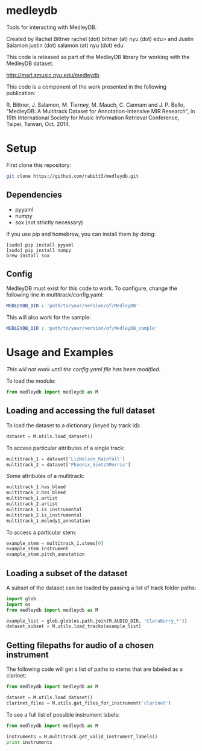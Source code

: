medleydb
========

Tools for interacting with MedleyDB.

Created by Rachel Bittner rachel (dot) bittner (at) nyu (dot) edu>
and Justin Salamon justin (dot) salamon (at) nyu (dot) edu

This code is released as part of the MedleyDB library for working
with the MedleyDB dataset: 

http://marl.smusic.nyu.edu/medleydb

This code is a component of the work presented in the following publication:

R. Bittner, J. Salamon, M. Tierney, M. Mauch, C. Cannam and J. P. Bello,
"MedleyDB: A Multitrack Dataset for Annotation-Intensive MIR Research", in
15th International Society for Music Information Retrieval Conference,
Taipei, Taiwan, Oct. 2014.

Setup
========
First clone this repository:
```bash
git clone https://github.com/rabitt3/medleydb.git
```
Dependencies
---------
* pyyaml
* numpy 
* sox (not strictly necessary)

If you use pip and homebrew, you can install them by doing:
```
[sudo] pip install pyyaml
[sudo] pip install numpy
brew install sox
```

Config
--------
MedleyDB must exist for this code to work. To configure, change the following
line in multitrack/config.yaml:

```yaml
MEDLEYDB_DIR : 'path/to/your/version/of/MedleyDB'
```

This will also work for the sample:

```yaml
MEDLEYDB_DIR : 'path/to/your/version/of/MedleyDB_sample'
```

Usage and Examples
========
*This will not work until the config.yaml file has been modified.*

To load the module:
```python
from medleydb import medleydb as M
```

Loading and accessing the full dataset
------------
To load the dataset to a dictionary (keyed by track id):
```python
dataset = M.utils.load_dataset()
```

To access particular attributes of a single track:
```python
multitrack_1 = dataset['LizNelson_Rainfall']
multitrack_2 = dataset['Phoenix_ScotchMorris']
```

Some attributes of a multitrack:
```python
multitrack_1.has_bleed
multitrack_2.has_bleed
multitrack_1.artist
multitrack_2.artist
multitrack_1.is_instrumental
multitrack_2.is_instrumental
multitrack_1.melody1_annotation
```

To access a particular stem:
```python
example_stem = multitrack_1.stems[0]
example_stem.instrument
example_stem.pitch_annotation
```
Loading a subset of the dataset
-------------
A subset of the dataset can be loaded by passing a list of track folder paths:
```python
import glob
import os
from medleydb import medleydb as M

example_list = glob.glob(os.path.join(M.AUDIO_DIR, 'ClaraBerry_*'))
dataset_subset = M.utils.load_tracks(example_list)
```

Getting filepaths for audio of a chosen instrument
---------------
The following code will get a list of paths to stems that are labeled as a clarinet:
```python
from medleydb import medleydb as M

dataset = M.utils.load_dataset()
clarinet_files = M.utils.get_files_for_instrument('clarinet')
```
To see a full list of possible instrument labels:
```python
from medleydb import medleydb as M

instruments = M.multitrack.get_valid_instrument_labels()
print instruments
```
